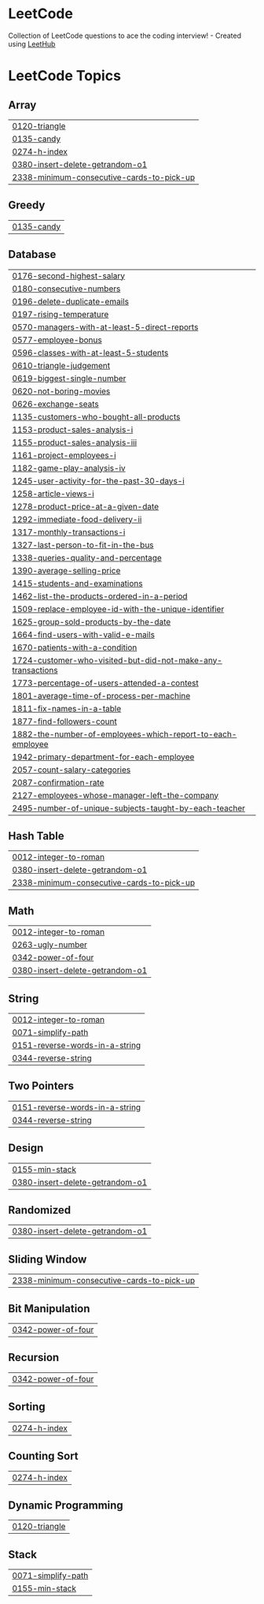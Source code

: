 # LeetCode
Collection of LeetCode questions to ace the coding interview! - Created using [LeetHub](https://github.com/QasimWani/LeetHub)

<!---LeetCode Topics Start-->
# LeetCode Topics
## Array
|  |
| ------- |
| [0120-triangle](https://github.com/islamsaeed9854/LeetCode/tree/master/0120-triangle) |
| [0135-candy](https://github.com/islamsaeed9854/LeetCode/tree/master/0135-candy) |
| [0274-h-index](https://github.com/islamsaeed9854/LeetCode/tree/master/0274-h-index) |
| [0380-insert-delete-getrandom-o1](https://github.com/islamsaeed9854/LeetCode/tree/master/0380-insert-delete-getrandom-o1) |
| [2338-minimum-consecutive-cards-to-pick-up](https://github.com/islamsaeed9854/LeetCode/tree/master/2338-minimum-consecutive-cards-to-pick-up) |
## Greedy
|  |
| ------- |
| [0135-candy](https://github.com/islamsaeed9854/LeetCode/tree/master/0135-candy) |
## Database
|  |
| ------- |
| [0176-second-highest-salary](https://github.com/islamsaeed9854/LeetCode/tree/master/0176-second-highest-salary) |
| [0180-consecutive-numbers](https://github.com/islamsaeed9854/LeetCode/tree/master/0180-consecutive-numbers) |
| [0196-delete-duplicate-emails](https://github.com/islamsaeed9854/LeetCode/tree/master/0196-delete-duplicate-emails) |
| [0197-rising-temperature](https://github.com/islamsaeed9854/LeetCode/tree/master/0197-rising-temperature) |
| [0570-managers-with-at-least-5-direct-reports](https://github.com/islamsaeed9854/LeetCode/tree/master/0570-managers-with-at-least-5-direct-reports) |
| [0577-employee-bonus](https://github.com/islamsaeed9854/LeetCode/tree/master/0577-employee-bonus) |
| [0596-classes-with-at-least-5-students](https://github.com/islamsaeed9854/LeetCode/tree/master/0596-classes-with-at-least-5-students) |
| [0610-triangle-judgement](https://github.com/islamsaeed9854/LeetCode/tree/master/0610-triangle-judgement) |
| [0619-biggest-single-number](https://github.com/islamsaeed9854/LeetCode/tree/master/0619-biggest-single-number) |
| [0620-not-boring-movies](https://github.com/islamsaeed9854/LeetCode/tree/master/0620-not-boring-movies) |
| [0626-exchange-seats](https://github.com/islamsaeed9854/LeetCode/tree/master/0626-exchange-seats) |
| [1135-customers-who-bought-all-products](https://github.com/islamsaeed9854/LeetCode/tree/master/1135-customers-who-bought-all-products) |
| [1153-product-sales-analysis-i](https://github.com/islamsaeed9854/LeetCode/tree/master/1153-product-sales-analysis-i) |
| [1155-product-sales-analysis-iii](https://github.com/islamsaeed9854/LeetCode/tree/master/1155-product-sales-analysis-iii) |
| [1161-project-employees-i](https://github.com/islamsaeed9854/LeetCode/tree/master/1161-project-employees-i) |
| [1182-game-play-analysis-iv](https://github.com/islamsaeed9854/LeetCode/tree/master/1182-game-play-analysis-iv) |
| [1245-user-activity-for-the-past-30-days-i](https://github.com/islamsaeed9854/LeetCode/tree/master/1245-user-activity-for-the-past-30-days-i) |
| [1258-article-views-i](https://github.com/islamsaeed9854/LeetCode/tree/master/1258-article-views-i) |
| [1278-product-price-at-a-given-date](https://github.com/islamsaeed9854/LeetCode/tree/master/1278-product-price-at-a-given-date) |
| [1292-immediate-food-delivery-ii](https://github.com/islamsaeed9854/LeetCode/tree/master/1292-immediate-food-delivery-ii) |
| [1317-monthly-transactions-i](https://github.com/islamsaeed9854/LeetCode/tree/master/1317-monthly-transactions-i) |
| [1327-last-person-to-fit-in-the-bus](https://github.com/islamsaeed9854/LeetCode/tree/master/1327-last-person-to-fit-in-the-bus) |
| [1338-queries-quality-and-percentage](https://github.com/islamsaeed9854/LeetCode/tree/master/1338-queries-quality-and-percentage) |
| [1390-average-selling-price](https://github.com/islamsaeed9854/LeetCode/tree/master/1390-average-selling-price) |
| [1415-students-and-examinations](https://github.com/islamsaeed9854/LeetCode/tree/master/1415-students-and-examinations) |
| [1462-list-the-products-ordered-in-a-period](https://github.com/islamsaeed9854/LeetCode/tree/master/1462-list-the-products-ordered-in-a-period) |
| [1509-replace-employee-id-with-the-unique-identifier](https://github.com/islamsaeed9854/LeetCode/tree/master/1509-replace-employee-id-with-the-unique-identifier) |
| [1625-group-sold-products-by-the-date](https://github.com/islamsaeed9854/LeetCode/tree/master/1625-group-sold-products-by-the-date) |
| [1664-find-users-with-valid-e-mails](https://github.com/islamsaeed9854/LeetCode/tree/master/1664-find-users-with-valid-e-mails) |
| [1670-patients-with-a-condition](https://github.com/islamsaeed9854/LeetCode/tree/master/1670-patients-with-a-condition) |
| [1724-customer-who-visited-but-did-not-make-any-transactions](https://github.com/islamsaeed9854/LeetCode/tree/master/1724-customer-who-visited-but-did-not-make-any-transactions) |
| [1773-percentage-of-users-attended-a-contest](https://github.com/islamsaeed9854/LeetCode/tree/master/1773-percentage-of-users-attended-a-contest) |
| [1801-average-time-of-process-per-machine](https://github.com/islamsaeed9854/LeetCode/tree/master/1801-average-time-of-process-per-machine) |
| [1811-fix-names-in-a-table](https://github.com/islamsaeed9854/LeetCode/tree/master/1811-fix-names-in-a-table) |
| [1877-find-followers-count](https://github.com/islamsaeed9854/LeetCode/tree/master/1877-find-followers-count) |
| [1882-the-number-of-employees-which-report-to-each-employee](https://github.com/islamsaeed9854/LeetCode/tree/master/1882-the-number-of-employees-which-report-to-each-employee) |
| [1942-primary-department-for-each-employee](https://github.com/islamsaeed9854/LeetCode/tree/master/1942-primary-department-for-each-employee) |
| [2057-count-salary-categories](https://github.com/islamsaeed9854/LeetCode/tree/master/2057-count-salary-categories) |
| [2087-confirmation-rate](https://github.com/islamsaeed9854/LeetCode/tree/master/2087-confirmation-rate) |
| [2127-employees-whose-manager-left-the-company](https://github.com/islamsaeed9854/LeetCode/tree/master/2127-employees-whose-manager-left-the-company) |
| [2495-number-of-unique-subjects-taught-by-each-teacher](https://github.com/islamsaeed9854/LeetCode/tree/master/2495-number-of-unique-subjects-taught-by-each-teacher) |
## Hash Table
|  |
| ------- |
| [0012-integer-to-roman](https://github.com/islamsaeed9854/LeetCode/tree/master/0012-integer-to-roman) |
| [0380-insert-delete-getrandom-o1](https://github.com/islamsaeed9854/LeetCode/tree/master/0380-insert-delete-getrandom-o1) |
| [2338-minimum-consecutive-cards-to-pick-up](https://github.com/islamsaeed9854/LeetCode/tree/master/2338-minimum-consecutive-cards-to-pick-up) |
## Math
|  |
| ------- |
| [0012-integer-to-roman](https://github.com/islamsaeed9854/LeetCode/tree/master/0012-integer-to-roman) |
| [0263-ugly-number](https://github.com/islamsaeed9854/LeetCode/tree/master/0263-ugly-number) |
| [0342-power-of-four](https://github.com/islamsaeed9854/LeetCode/tree/master/0342-power-of-four) |
| [0380-insert-delete-getrandom-o1](https://github.com/islamsaeed9854/LeetCode/tree/master/0380-insert-delete-getrandom-o1) |
## String
|  |
| ------- |
| [0012-integer-to-roman](https://github.com/islamsaeed9854/LeetCode/tree/master/0012-integer-to-roman) |
| [0071-simplify-path](https://github.com/islamsaeed9854/LeetCode/tree/master/0071-simplify-path) |
| [0151-reverse-words-in-a-string](https://github.com/islamsaeed9854/LeetCode/tree/master/0151-reverse-words-in-a-string) |
| [0344-reverse-string](https://github.com/islamsaeed9854/LeetCode/tree/master/0344-reverse-string) |
## Two Pointers
|  |
| ------- |
| [0151-reverse-words-in-a-string](https://github.com/islamsaeed9854/LeetCode/tree/master/0151-reverse-words-in-a-string) |
| [0344-reverse-string](https://github.com/islamsaeed9854/LeetCode/tree/master/0344-reverse-string) |
## Design
|  |
| ------- |
| [0155-min-stack](https://github.com/islamsaeed9854/LeetCode/tree/master/0155-min-stack) |
| [0380-insert-delete-getrandom-o1](https://github.com/islamsaeed9854/LeetCode/tree/master/0380-insert-delete-getrandom-o1) |
## Randomized
|  |
| ------- |
| [0380-insert-delete-getrandom-o1](https://github.com/islamsaeed9854/LeetCode/tree/master/0380-insert-delete-getrandom-o1) |
## Sliding Window
|  |
| ------- |
| [2338-minimum-consecutive-cards-to-pick-up](https://github.com/islamsaeed9854/LeetCode/tree/master/2338-minimum-consecutive-cards-to-pick-up) |
## Bit Manipulation
|  |
| ------- |
| [0342-power-of-four](https://github.com/islamsaeed9854/LeetCode/tree/master/0342-power-of-four) |
## Recursion
|  |
| ------- |
| [0342-power-of-four](https://github.com/islamsaeed9854/LeetCode/tree/master/0342-power-of-four) |
## Sorting
|  |
| ------- |
| [0274-h-index](https://github.com/islamsaeed9854/LeetCode/tree/master/0274-h-index) |
## Counting Sort
|  |
| ------- |
| [0274-h-index](https://github.com/islamsaeed9854/LeetCode/tree/master/0274-h-index) |
## Dynamic Programming
|  |
| ------- |
| [0120-triangle](https://github.com/islamsaeed9854/LeetCode/tree/master/0120-triangle) |
## Stack
|  |
| ------- |
| [0071-simplify-path](https://github.com/islamsaeed9854/LeetCode/tree/master/0071-simplify-path) |
| [0155-min-stack](https://github.com/islamsaeed9854/LeetCode/tree/master/0155-min-stack) |
<!---LeetCode Topics End-->